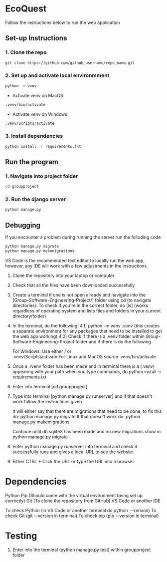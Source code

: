 # EcoQuest

Follow the instructions below to run the web application

## Set-up Instructions

### 1. Clone the repo 

```bash
git clone https://github.com/github_username/repo_name.git
```

### 2. Set up and activate local environmment 

```bash
python -m venv
```

- Activate venv on MacOS

```bash
.venv/bin/activate
```

- Activate venv on Windows

```bash
.venv/Scripts/activate
```

### 3. Install dependencies

```bash
python install -r requirements.txt
```

## Run the program

### 1. Navigate into project folder

```bash 
cd groupproject
```

### 2. Run the django server

```bash
python manage.py
```

## Debugging

If you encounter a problem during running the server run the folloding code

```bash
python manage.py migrate
python manage.py makemigrations
```





VS Code is the recommended text editor to locally run the web app, however, any IDE will work with a few adjustments in the instructions.

1) Clone the repository into your laptop or computer
2) Check that all the files have been downloaded successfully
3) Create a terminal if one is not open already and navigate into the [Group-Software-Engineering-Project/] folder using cd (to navigate directories). To check if you're in the correct folder, do [ls] (works regardless of operating system and lists files and folders in your current directory/folder)
4) In the terminal, do the following:
   4.1) python -m venv .venv (this creates a separate environment for any packages that need to be installed to get the web app working)
   4.2) Check if there is a .venv folder within Group-Software-Engineering-Project folder and if there is do the following

    For Windows:
       Use either / or \
       .venv\Scripts\activate
   For Linux and MacOS
     source .venv/bin/activate

5) Once a ./venv folder has been made and in terminal there is a (.venv) appearing with your path when you type commands, do python install -r requirements.txt
6) Enter into terminal [cd groupproject]
7) Type into terminal [python manage.py runserver] and if that doesn't work follow the instructions given

    It will either say that there are migrations that need to be done, to fix this do:
       python manage.py migrate
   If that doesn't work do:
     python manage.py makemigrations

   Continue until db.sqlite3 has been made and no new migrations show in python manage.py migrate

8) Enter python manage.py runserver into terminal and check it successfully runs and gives a local URL to see the website.
9) Either CTRL + Click the URL or type the URL into a browser

# Dependencies 

Python
Pip (Should come with the virtual environment being set up correctly)
Git (To clone the repository from GitHub)
VS Code or another IDE

To check Python (in VS Code or another terminal do python --version)
To check Git (git --version in terminal)
To check pip (pip --version in terminal)

# Testing

1) Enter into the terminal (python manage.py test) within groupproject folder
   
